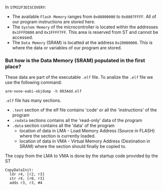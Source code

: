 In `STM32F3DISCOVERY`: 

*   The available `Flash Memory` ranges from `0x08000000` to `0x0807FFFF`. All of our program instructions are stored here. 
*   The `System Memory` of the microcontroller is located within the addresses `0x1FFFD800` and `0x1FFFF7FF`. This area is reserved from ST and cannot be accessed.
*   The `Data Memory` (SRAM) is locatted at the address `0x20000000`. This is where the data or variables of our program are stored.

### But how is the Data Memory (SRAM) populated in the first place?
These data are part of the executable `.elf` file.
To analize the `.elf` file we use the following command:

```
arm-none-eabi-objdump -h 003Add.elf
```
`.elf` file has many sections.

*   `.text` section of the elf file contains 'code' or all the 'instructions' of the program
*   `.rodata` sections contains all the 'read-only' data of the program
*   `.data` section contains all the 'data' of the program
    *   location of data in LMA - Load Memory Address (Source in FLASH) where the section is currently loaded.
    *   location of data in VMA - Virtual Memory Address (Destination in SRAM) where the section should finally be copied to.

The copy from the LMA to VMA is done by the startup code provided by the ST
```
CopyDataInit:
  ldr r4, [r2, r3]
  str r4, [r0, r3]
  adds r3, r3, #4
```

